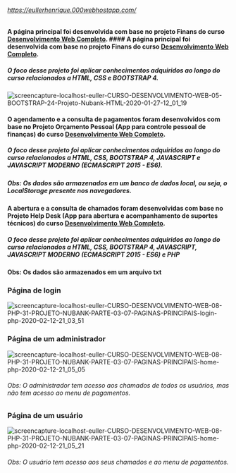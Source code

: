 ###### https://eullerhenrique.000webhostapp.com/

#### A página principal foi desenvolvida com base no projeto Finans do curso [Desenvolvimento Web Completo](https://www.udemy.com/course/web-completo/).	#### A página principal foi desenvolvida com base no projeto Finans do curso [Desenvolvimento Web Completo](https://www.udemy.com/course/web-completo/).
##### O foco desse projeto foi aplicar conhecimentos adquiridos ao longo do curso relacionados a HTML, CSS e BOOTSTRAP 4.

![screencapture-localhost-euller-CURSO-DESENVOLVIMENTO-WEB-05-BOOTSTRAP-24-Projeto-Nubank-HTML-2020-01-27-12_01_19](https://user-images.githubusercontent.com/48317736/73185407-c4729000-40fc-11ea-9fa3-79613bb7edf9.png)


#### O agendamento e a consulta de pagamentos foram desenvolvidos com base no Projeto Orçamento Pessoal (App para controle pessoal de finanças) do curso [Desenvolvimento Web Completo](https://www.udemy.com/course/web-completo/).
##### O foco desse projeto foi aplicar conhecimentos adquiridos ao longo do curso relacionados a HTML, CSS, BOOTSTRAP 4, JAVASCRIPT e JAVASCRIPT MODERNO (ECMASCRIPT 2015 - ES6).
##### Obs: Os dados são armazenados em um banco de dados local, ou seja, o LocalStorage presente nos navegadores.





#### A abertura e a consulta de chamados foram desenvolvidas com base no Projeto Help Desk  (App para abertura e acompanhamento de suportes técnicos) do curso [Desenvolvimento Web Completo](https://www.udemy.com/course/web-completo/).
##### O foco desse projeto foi aplicar conhecimentos adquiridos ao longo do curso relacionados a HTML, CSS, BOOTSTRAP 4, JAVASCRIPT, JAVASCRIPT MODERNO (ECMASCRIPT 2015 - ES6) e PHP
#### Obs: Os dados são armazenados em um arquivo txt 

### Página de login
![screencapture-localhost-euller-CURSO-DESENVOLVIMENTO-WEB-08-PHP-31-PROJETO-NUBANK-PARTE-03-07-PAGINAS-PRINCIPAIS-login-php-2020-02-12-21_03_51](https://user-images.githubusercontent.com/48317736/74388841-33c5d080-4ddb-11ea-9c79-8266e12522dc.png)

### Página de um administrador
![screencapture-localhost-euller-CURSO-DESENVOLVIMENTO-WEB-08-PHP-31-PROJETO-NUBANK-PARTE-03-07-PAGINAS-PRINCIPAIS-home-php-2020-02-12-21_05_05](https://user-images.githubusercontent.com/48317736/74388893-65d73280-4ddb-11ea-96d6-66a7b3e13f44.png)
###### Obs: O administrador tem acesso aos chamados de todos os usuários, mas não tem acesso ao menu de pagamentos.

### Página de um usuário
![screencapture-localhost-euller-CURSO-DESENVOLVIMENTO-WEB-08-PHP-31-PROJETO-NUBANK-PARTE-03-07-PAGINAS-PRINCIPAIS-home-php-2020-02-12-21_05_21](https://user-images.githubusercontent.com/48317736/74389011-ad5dbe80-4ddb-11ea-8cd1-d9dc152817fc.png)
###### Obs: O usuário tem acesso aos seus chamados e ao menu de pagamentos.

###







